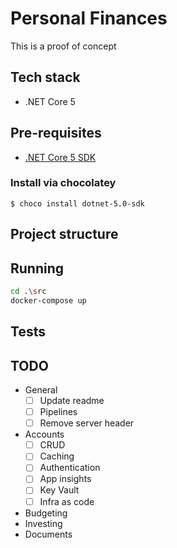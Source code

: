 # Personal Finances
This is a proof of concept

## Tech stack
- .NET Core 5

## Pre-requisites
- [.NET Core 5 SDK](https://dotnet.microsoft.com/download/dotnet/5.0)

### Install via chocolatey
```
$ choco install dotnet-5.0-sdk
```

## Project structure

## Running

```bash
cd .\src
docker-compose up
```

## Tests


## TODO

- General
  - [ ] Update readme
  - [ ] Pipelines
  - [ ] Remove server header

- Accounts
  - [ ] CRUD
  - [ ] Caching
  - [ ] Authentication
  - [ ] App insights
  - [ ] Key Vault
  - [ ] Infra as code

- Budgeting
- Investing
- Documents